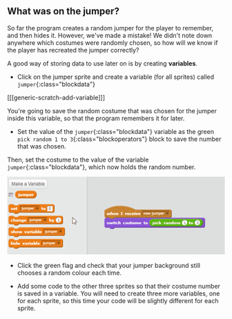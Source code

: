 ## What was on the jumper?

So far the program creates a random jumper for the player to remember, and then hides it. However, we've made a mistake! We didn't note down anywhere which costumes were randomly chosen, so how will we know if the player has recreated the jumper correctly?

A good way of storing data to use later on is by creating **variables**.

+ Click on the jumper sprite and create a variable (for all sprites) called `jumper`{:class="blockdata"}

[[[generic-scratch-add-variable]]]

You're going to save the random costume that was chosen for the jumper inside this variable, so that the program remembers it for later.

+ Set the value of the `jumper`{:class="blockdata"} variable as the green `pick random 1 to 3`{:class="blockoperators"} block to save the number that was chosen.

Then, set the costume to the value of the variable `jumper`{:class="blockdata"}, which now holds the random number.

![Save as variable](images/save-as-variable.gif)

+ Click the green flag and check that your jumper background still chooses a random colour each time.

+ Add some code to the other three sprites so that their costume number is saved in a variable. You will need to create three more variables, one for each sprite, so this time your code will be slightly different for each sprite.
